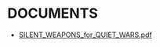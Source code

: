 DOCUMENTS
=========

- [SILENT_WEAPONS_for_QUIET_WARS.pdf](documents/SILENT_WEAPONS_for_QUIET_WARS.pdf)

